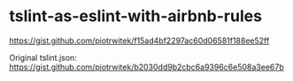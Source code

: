 # tslint-as-eslint-with-airbnb-rules


https://gist.github.com/piotrwitek/f15ad4bf2297ac60d06581f188ee52ff

Original tslint.json: https://gist.github.com/piotrwitek/b2030dd9b2cbc6a9396c6e508a3ee67b
